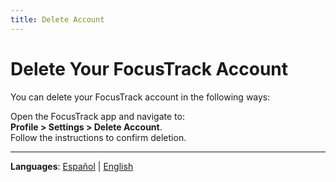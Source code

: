 ```yaml
---
title: Delete Account
---
```


# Delete Your FocusTrack Account

You can delete your FocusTrack account in the following ways:

   Open the FocusTrack app and navigate to:  
   **Profile > Settings > Delete Account**.  
   Follow the instructions to confirm deletion.
   
---

**Languages**: [Español](https://angelchv.github.io/FocusTrack/delete-account-es) | [English](https://angelchv.github.io/FocusTrack/delete-account-en)
